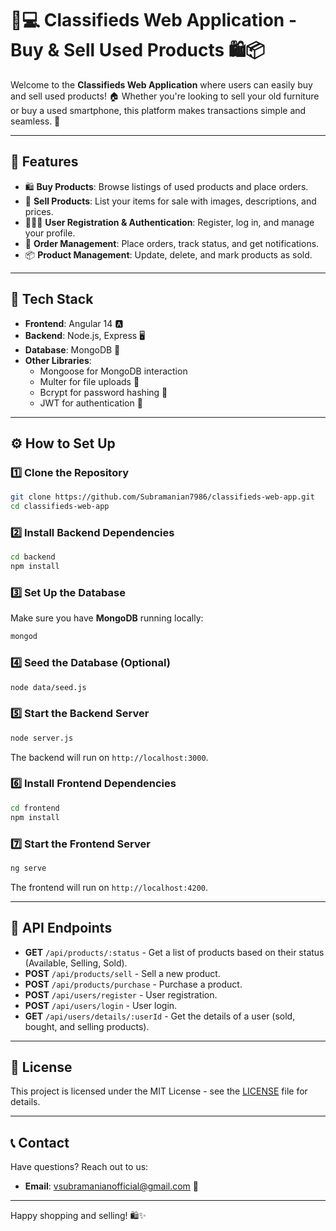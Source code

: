 # 🛒💻 **Classifieds Web Application - Buy & Sell Used Products** 🛍️📦

Welcome to the **Classifieds Web Application** where users can easily buy and sell used products! 🏠 Whether you're looking to sell your old furniture or buy a used smartphone, this platform makes transactions simple and seamless. 🔄

---

## 🚀 **Features**

- 🛍️ **Buy Products**: Browse listings of used products and place orders.
- 💸 **Sell Products**: List your items for sale with images, descriptions, and prices.
- 🧑‍🤝‍🧑 **User Registration & Authentication**: Register, log in, and manage your profile.
- 📝 **Order Management**: Place orders, track status, and get notifications.
- 📦 **Product Management**: Update, delete, and mark products as sold.

---

## 🧰 **Tech Stack**

- **Frontend**: Angular 14 🅰️
- **Backend**: Node.js, Express 🖥️
- **Database**: MongoDB 💾
- **Other Libraries**:
  - Mongoose for MongoDB interaction
  - Multer for file uploads 📸
  - Bcrypt for password hashing 🔐
  - JWT for authentication 🔑

---

## ⚙️ **How to Set Up**

### 1️⃣ **Clone the Repository**

```bash
git clone https://github.com/Subramanian7986/classifieds-web-app.git
cd classifieds-web-app
```

### 2️⃣ **Install Backend Dependencies**

```bash
cd backend
npm install
```

### 3️⃣ **Set Up the Database**

Make sure you have **MongoDB** running locally:

```bash
mongod
```

### 4️⃣ **Seed the Database (Optional)**

```bash
node data/seed.js
```

### 5️⃣ **Start the Backend Server**

```bash
node server.js
```

The backend will run on `http://localhost:3000`.

### 6️⃣ **Install Frontend Dependencies**

```bash
cd frontend
npm install
```

### 7️⃣ **Start the Frontend Server**

```bash
ng serve
```

The frontend will run on `http://localhost:4200`.

---

## 🛒 **API Endpoints**

- **GET** `/api/products/:status` - Get a list of products based on their status (Available, Selling, Sold).
- **POST** `/api/products/sell` - Sell a new product.
- **POST** `/api/products/purchase` - Purchase a product.
- **POST** `/api/users/register` - User registration.
- **POST** `/api/users/login` - User login.
- **GET** `/api/users/details/:userId` - Get the details of a user (sold, bought, and selling products).

---

## 📜 **License**

This project is licensed under the MIT License - see the [LICENSE](LICENSE) file for details.

---

## 📞 **Contact**

Have questions? Reach out to us:

- **Email**: vsubramanianofficial@gmail.com 📧

---

Happy shopping and selling! 🛍️✨

